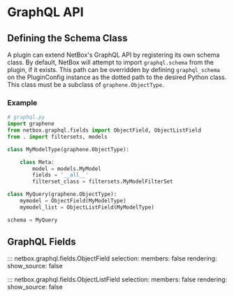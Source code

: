 # GraphQL API

## Defining the Schema Class

A plugin can extend NetBox's GraphQL API by registering its own schema class. By default, NetBox will attempt to import `graphql.schema` from the plugin, if it exists. This path can be overridden by defining `graphql_schema` on the PluginConfig instance as the dotted path to the desired Python class. This class must be a subclass of `graphene.ObjectType`.

### Example

```python
# graphql.py
import graphene
from netbox.graphql.fields import ObjectField, ObjectListField
from . import filtersets, models

class MyModelType(graphene.ObjectType):

    class Meta:
        model = models.MyModel
        fields = '__all__'
        filterset_class = filtersets.MyModelFilterSet

class MyQuery(graphene.ObjectType):
    mymodel = ObjectField(MyModelType)
    mymodel_list = ObjectListField(MyModelType)

schema = MyQuery
```

## GraphQL Fields

::: netbox.graphql.fields.ObjectField
    selection:
      members: false
    rendering:
      show_source: false

::: netbox.graphql.fields.ObjectListField
    selection:
      members: false
    rendering:
      show_source: false
